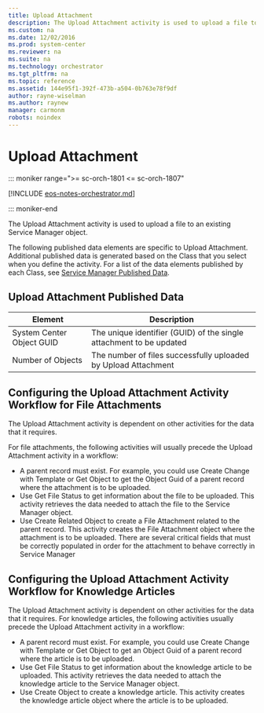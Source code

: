 ```yaml
---
title: Upload Attachment
description: The Upload Attachment activity is used to upload a file to an existing Service Manager object.
ms.custom: na
ms.date: 12/02/2016
ms.prod: system-center
ms.reviewer: na
ms.suite: na
ms.technology: orchestrator
ms.tgt_pltfrm: na
ms.topic: reference
ms.assetid: 144e95f1-392f-473b-a504-0b763e78f9df
author: rayne-wiselman
ms.author: raynew
manager: carmonm
robots: noindex
---
```

# Upload Attachment

::: moniker range=">= sc-orch-1801 <= sc-orch-1807"

[!INCLUDE [eos-notes-orchestrator.md](../includes/eos-notes-orchestrator.md)]

::: moniker-end

The Upload Attachment activity is used to upload a file to an existing Service Manager object.

The following published data elements are specific to Upload Attachment. Additional published data is generated based on the Class that you select when you define the activity. For a list of the data elements published by each Class, see [Service Manager Published Data](service-manager-published-data.md).

## Upload Attachment Published Data

| Element  |Description   |
|---------------------------|---------------------------------------------------------------------|
| System Center Object GUID | The unique identifier (GUID) of the single attachment to be updated |
| Number of Objects   | The number of files successfully uploaded by Upload Attachment   |

## Configuring the Upload Attachment Activity Workflow for File Attachments

The Upload Attachment activity is dependent on other activities for the data that it requires.

For file attachments, the following activities will usually precede the Upload Attachment activity in a workflow:

-   A parent record must exist. For example, you could use Create Change with Template or Get Object to get the Object Guid of a parent record where the attachment is to be uploaded.
-   Use Get File Status to get information about the file to be uploaded. This activity retrieves the data needed to attach the file to the Service Manager object.
-   Use Create Related Object to create a File Attachment related to the parent record. This activity creates the File Attachment object where the attachment is to be uploaded. There are several critical fields that must be correctly populated in order for the attachment to behave correctly in Service Manager

## Configuring the Upload Attachment Activity Workflow for Knowledge Articles

The Upload Attachment activity is dependent on other activities for the data that it requires. For knowledge articles, the following activities usually precede the Upload Attachment activity in a workflow:

-   A parent record must exist. For example, you could use Create Change with Template or Get Object to get an Object Guid of a parent record where the article is to be uploaded.
-   Use Get File Status to get information about the knowledge article to be uploaded. This activity retrieves the data needed to attach the knowledge article to the Service Manager object.
-   Use Create Object to create a knowledge article. This activity creates the knowledge article object where the article is to be uploaded.
